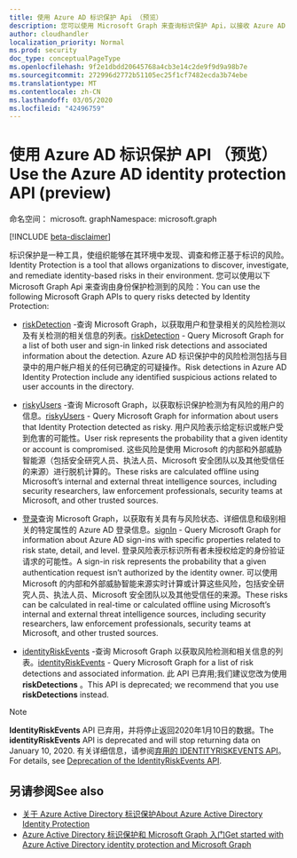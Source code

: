 ```yaml
---
title: 使用 Azure AD 标识保护 Api （预览）
description: 您可以使用 Microsoft Graph 来查询标识保护 Api，以接收 Azure AD Identity Protection 检测到的风险的相关信息。
author: cloudhandler
localization_priority: Normal
ms.prod: security
doc_type: conceptualPageType
ms.openlocfilehash: 9f2e1dbdd20645768a4cb3e14c2de9f9d9a98b7e
ms.sourcegitcommit: 272996d2772b51105ec25f1cf7482ecda3b74ebe
ms.translationtype: MT
ms.contentlocale: zh-CN
ms.lasthandoff: 03/05/2020
ms.locfileid: "42496759"
---
```

# <a name="use-the-azure-ad-identity-protection-api-preview"></a><span data-ttu-id="101e9-103">使用 Azure AD 标识保护 API （预览）</span><span class="sxs-lookup"><span data-stu-id="101e9-103">Use the Azure AD identity protection API (preview)</span></span>

<span data-ttu-id="101e9-104">命名空间： microsoft. graph</span><span class="sxs-lookup"><span data-stu-id="101e9-104">Namespace: microsoft.graph</span></span>

[!INCLUDE [beta-disclaimer](../../includes/beta-disclaimer.md)]

<span data-ttu-id="101e9-105">标识保护是一种工具，使组织能够在其环境中发现、调查和修正基于标识的风险。</span><span class="sxs-lookup"><span data-stu-id="101e9-105">Identity Protection is a tool that allows organizations to discover, investigate, and remediate identity-based risks in their environment.</span></span> <span data-ttu-id="101e9-106">您可以使用以下 Microsoft Graph Api 来查询由身份保护检测到的风险：</span><span class="sxs-lookup"><span data-stu-id="101e9-106">You can use the following Microsoft Graph APIs to query risks detected by Identity Protection:</span></span> 

* <span data-ttu-id="101e9-107">[riskDetection](riskdetection.md) -查询 Microsoft Graph，以获取用户和登录相关的风险检测以及有关检测的相关信息的列表。</span><span class="sxs-lookup"><span data-stu-id="101e9-107">[riskDetection](riskdetection.md) - Query Microsoft Graph for a list of both user and sign-in linked risk detections and associated information about the detection.</span></span> <span data-ttu-id="101e9-108">Azure AD 标识保护中的风险检测包括与目录中的用户帐户相关的任何已确定的可疑操作。</span><span class="sxs-lookup"><span data-stu-id="101e9-108">Risk detections in Azure AD Identity Protection include any identified suspicious actions related to user accounts in the directory.</span></span>

* <span data-ttu-id="101e9-109">[riskyUsers](riskyuser.md) -查询 Microsoft Graph，以获取标识保护检测为有风险的用户的信息。</span><span class="sxs-lookup"><span data-stu-id="101e9-109">[riskyUsers](riskyuser.md) - Query Microsoft Graph for information about users that Identity Protection detected as risky.</span></span> <span data-ttu-id="101e9-110">用户风险表示给定标识或帐户受到危害的可能性。</span><span class="sxs-lookup"><span data-stu-id="101e9-110">User risk represents the probability that a given identity or account is compromised.</span></span> <span data-ttu-id="101e9-111">这些风险是使用 Microsoft 的内部和外部威胁智能源（包括安全研究人员、执法人员、Microsoft 安全团队以及其他受信任的来源）进行脱机计算的。</span><span class="sxs-lookup"><span data-stu-id="101e9-111">These risks are calculated offline using Microsoft’s internal and external threat intelligence sources, including security researchers, law enforcement professionals, security teams at Microsoft, and other trusted sources.</span></span>

* <span data-ttu-id="101e9-112">[登录](signin.md)查询 Microsoft Graph，以获取有关具有与风险状态、详细信息和级别相关的特定属性的 Azure AD 登录信息。</span><span class="sxs-lookup"><span data-stu-id="101e9-112">[signIn](signin.md) - Query Microsoft Graph for information about Azure AD sign-ins with specific properties related to risk state, detail, and level.</span></span> <span data-ttu-id="101e9-113">登录风险表示标识所有者未授权给定的身份验证请求的可能性。</span><span class="sxs-lookup"><span data-stu-id="101e9-113">A sign-in risk represents the probability that a given authentication request isn’t authorized by the identity owner.</span></span> <span data-ttu-id="101e9-114">可以使用 Microsoft 的内部和外部威胁智能来源实时计算或计算这些风险，包括安全研究人员、执法人员、Microsoft 安全团队以及其他受信任的来源。</span><span class="sxs-lookup"><span data-stu-id="101e9-114">These risks can be calculated in real-time or calculated offline using Microsoft’s internal and external threat intelligence sources, including security researchers, law enforcement professionals, security teams at Microsoft, and other trusted sources.</span></span>

* <span data-ttu-id="101e9-115">[identityRiskEvents](identityriskevent.md) -查询 Microsoft Graph 以获取风险检测和相关信息的列表。</span><span class="sxs-lookup"><span data-stu-id="101e9-115">[identityRiskEvents](identityriskevent.md) - Query Microsoft Graph for a list of risk detections and associated information.</span></span> <span data-ttu-id="101e9-116">此 API 已弃用;我们建议您改为使用**riskDetections** 。</span><span class="sxs-lookup"><span data-stu-id="101e9-116">This API is deprecated; we recommend that you use **riskDetections** instead.</span></span>

>[!NOTE]
><span data-ttu-id="101e9-117">**IdentityRiskEvents** API 已弃用，并将停止返回2020年1月10日的数据。</span><span class="sxs-lookup"><span data-stu-id="101e9-117">The **identityRiskEvents** API is deprecated and will stop returning data on January 10, 2020.</span></span> <span data-ttu-id="101e9-118">有关详细信息，请参阅[弃用的 IDENTITYRISKEVENTS API](https://developer.microsoft.com/office/blogs/deprecatation-of-the-identityriskevents-api/)。</span><span class="sxs-lookup"><span data-stu-id="101e9-118">For details, see [Deprecation of the IdentityRiskEvents API](https://developer.microsoft.com/office/blogs/deprecatation-of-the-identityriskevents-api/).</span></span>

## <a name="see-also"></a><span data-ttu-id="101e9-119">另请参阅</span><span class="sxs-lookup"><span data-stu-id="101e9-119">See also</span></span>

* [<span data-ttu-id="101e9-120">关于 Azure Active Directory 标识保护</span><span class="sxs-lookup"><span data-stu-id="101e9-120">About Azure Active Directory Identity Protection</span></span>](https://docs.microsoft.com/azure/active-directory/identity-protection/overview-identity-protection)
* [<span data-ttu-id="101e9-121">Azure Active Directory 标识保护和 Microsoft Graph 入门</span><span class="sxs-lookup"><span data-stu-id="101e9-121">Get started with Azure Active Directory identity protection and Microsoft Graph</span></span>](https://docs.microsoft.com/azure/active-directory/identity-protection/howto-identity-protection-graph-api)

